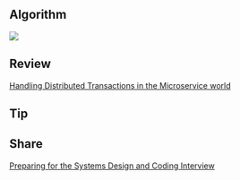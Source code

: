 ## Algorithm

![](https://img-blog.csdnimg.cn/043499ac99454625a2d474e5cebb529c.png)

## Review

[Handling Distributed Transactions in the Microservice world](https://medium.com/swlh/handling-transactions-in-the-microservice-world-c77b275813e0)

## Tip

## Share

[Preparing for the Systems Design and Coding Interview](https://blog.pragmaticengineer.com/preparing-for-the-systems-design-and-coding-interviews/)